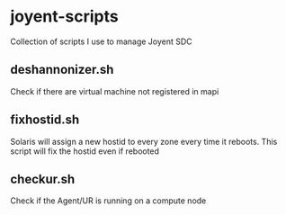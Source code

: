 joyent-scripts
==============

Collection of scripts I use to manage Joyent SDC

deshannonizer.sh
----------------

Check if there are virtual machine not registered in mapi

fixhostid.sh
------------

Solaris will assign a new hostid to every zone every time it reboots.
This script will fix the hostid even if rebooted

checkur.sh
----------

Check if the Agent/UR is running on a compute node
